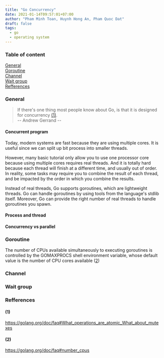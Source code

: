 ```yaml
---
title: "Go Concurrency"
date: 2021-01-14T09:57:01+07:00
author: "Pham Minh Toan, Huynh Hong An, Pham Quoc Dat"
draft: false
tags: 
  - go
  - operating system
---
```


### Table of content

[General](#general)\
[Goroutine](#goroutine)\
[Channel](#channel)\
[Wait group](#wait-group)\
[Refferences](#refferences)

### General

> If there's one thing most people know about Go, is that it is designed for concurrency [(1)](#1). \
> -- Andrew Gerrand -- 

#### Concurrent program
Today, modern systems are fast because they are using multiple cores. It is useful since we can split up bit process into smaller threads.

However, many basic tutorial only allow you to use one processor core because using multiple cores requires real threads. And it is totally hard because each thread will finish at a different time, and usually out of order. In reality, some tasks may require you to combine the result of each thread, and be impacted by the order in which you combine the results.

Instead of real threads, Go supports goroutines, which are lightweight threads. Go can handle goroutines by using tools from the language's stdlib itself. Moreover, Go can provide the right number of real threads to handle goroutines you spawn. 
#### Process and thread

#### Concurrency vs parallel

### Goroutine
The number of CPUs available simultaneously to executing goroutines is controlled by the GOMAXPROCS shell environment variable, whose default value is the number of CPU cores available ([2](#2))

### Channel

### Wait group




### Refferences
#### (1) 
https://golang.org/doc/faq#What_operations_are_atomic_What_about_mutexes
#### (2) 
https://golang.org/doc/faq#number_cpus
